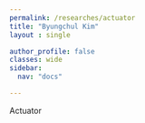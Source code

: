 ```yaml
---
permalink: /researches/actuator
title: "Byungchul Kim"
layout : single

author_profile: false
classes: wide
sidebar:
  nav: "docs"

---
```

Actuator